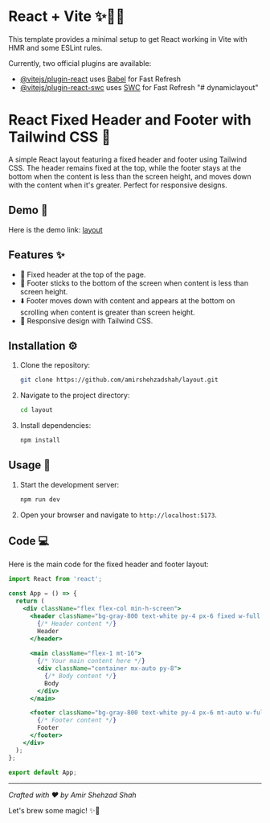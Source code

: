# React + Vite ✨🚀🔥

This template provides a minimal setup to get React working in Vite with HMR and some ESLint rules.

Currently, two official plugins are available:

- [@vitejs/plugin-react](https://github.com/vitejs/vite-plugin-react/blob/main/packages/plugin-react/README.md) uses [Babel](https://babeljs.io/) for Fast Refresh
- [@vitejs/plugin-react-swc](https://github.com/vitejs/vite-plugin-react-swc) uses [SWC](https://swc.rs/) for Fast Refresh
"# dynamiclayout" 

# React Fixed Header and Footer with Tailwind CSS 🚀

A simple React layout featuring a fixed header and footer using Tailwind CSS. The header remains fixed at the top, while the footer stays at the bottom when the content is less than the screen height, and moves down with the content when it's greater. Perfect for responsive designs.

## Demo 🎥

Here is the demo link: [layout](https://page-layout-demo.netlify.app/)

## Features ✨

- 📌 Fixed header at the top of the page.
- 📍 Footer sticks to the bottom of the screen when content is less than screen height.
- ⬇️ Footer moves down with content and appears at the bottom on scrolling when content is greater than screen height.
- 📱 Responsive design with Tailwind CSS.

## Installation ⚙️

1. Clone the repository:

    ```bash
    git clone https://github.com/amirshehzadshah/layout.git
    ```

2. Navigate to the project directory:

    ```bash
    cd layout
    ```

3. Install dependencies:

    ```bash
    npm install
    ```

## Usage 🚀

1. Start the development server:

    ```bash
    npm run dev
    ```

2. Open your browser and navigate to `http://localhost:5173`.

## Code 💻

Here is the main code for the fixed header and footer layout:

```jsx
import React from 'react';

const App = () => {
  return (
    <div className="flex flex-col min-h-screen">
      <header className="bg-gray-800 text-white py-4 px-6 fixed w-full z-10">
        {/* Header content */}
        Header
      </header>
      
      <main className="flex-1 mt-16">
        {/* Your main content here */}
        <div className="container mx-auto py-8">
          {/* Body content */}
          Body
        </div>
      </main>

      <footer className="bg-gray-800 text-white py-4 px-6 mt-auto w-full">
        {/* Footer content */}
        Footer
      </footer>
    </div>
  );
};

export default App;

```
---

*Crafted with ❤️ by Amir Shehzad Shah*

Let's brew some magic! ✨🙌
